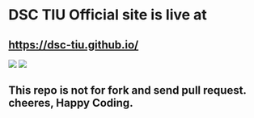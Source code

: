 # DSC TIU Official site is live at
## https://dsc-tiu.github.io/

<img src = "https://user-images.githubusercontent.com/30453784/71300700-5af4b880-23bd-11ea-9dc8-09e1be5b7225.png">

<img src = "https://user-images.githubusercontent.com/30453784/71300703-5f20d600-23bd-11ea-9ad2-42b259c69a94.png">

## This repo is not for fork and send pull request.  cheeres, Happy Coding.  
